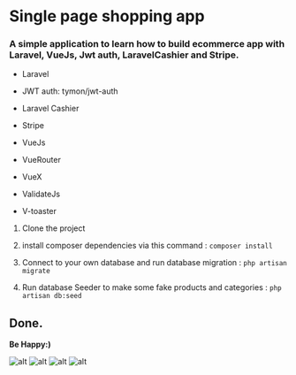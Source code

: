 # Single page shopping app

### A simple application to learn how to build ecommerce app with Laravel, VueJs, Jwt auth, LaravelCashier and Stripe.

- Laravel

- JWT auth: tymon/jwt-auth

- Laravel Cashier

- Stripe

- VueJs

- VueRouter

- VueX

- ValidateJs

- V-toaster

1. Clone the project


2. install composer dependencies via this command
   : `composer install`


3. Connect to your own database and run database migration
   : `php artisan migrate`


4. Run database Seeder to make some fake products and categories
   : `php artisan db:seed`


## Done.


**Be Happy:)**


![alt](https://github.com/amirkhodabande/Shopping-spa-with-Laravel-and-VueJS/blob/master/public/gitPre/createProduct.gif)
![alt](https://github.com/amirkhodabande/Shopping-spa-with-Laravel-and-VueJS/blob/master/public/gitPre/addToCart.png)
![alt](https://github.com/amirkhodabande/Shopping-spa-with-Laravel-and-VueJS/blob/master/public/gitPre/pay.png)
![alt](https://github.com/amirkhodabande/Shopping-spa-with-Laravel-and-VueJS/blob/master/public/gitPre/summary.png)
